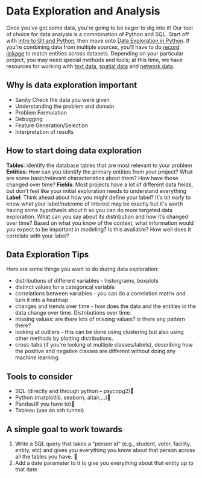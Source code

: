 # Data Exploration and Analysis
Once you've got some data, you're going to be eager to dig into it! Our tool of choice for data analysis is a comnbination of Python and SQL. Start off
with [Intro to Git and Python](https://github.com/dssg/hitchhikers-guide/blob/master/sources/curriculum/2_data_exploration_and_analysis/intro-to-git-and-python/introduction-to-git-and-python.ipynb), then move onto [Data Exploration in Python](data-exploration-in-python/).
If you're combining data from multiple sources, you'll have to do [record linkage](record-linkage/) to match entities across datasets. Depending on your particular project, you may need special methods and tools; at this time, we have resources
for working with [text data](text-analysis/), [spatial data](gis_analysis/postgis-workshop/tutorial.html) and [network data](network-analysis/).
 
## Why is data exploration important

- Sanity Check the data you were given
- Understanding the problem and domain 
- Problem Formulation 
- Debugging 
- Feature Generation/Selection 
- Interpretation of results 

## How to start doing data exploration 
**Tables**: identify the database tables that are most relevant to your problem
**Entities**: How can you identify the primary entities from your project? What are some basic/relevant characteristics about them? How have those changed over time?
**Fields**: Most projects have a lot of different data fields, but don’t feel like your initial exploration needs to understand everything
**Label**: Think ahead about how you might define your label? It's bit early to know what your label/outcome of interest may be exactly but it's worth having some hypothesis about it so you can do more targeted data exploration. What can you say about its distribution and how it’s changed over time?
Based on what you know of the context, what information would you expect to be important in modeling? Is this available? How well does it correlate with your label?

## Data Exploration Tips
Here are some things you want to do during data exploration:

- distributions of different variables - historgrams, boxplots
- distinct values for a categorical variable
- correlations between variables - you can do a correlation matrix and turn it into a heatmap
- changes and trends over time - how does the data and the entities in the data change over time. Distributions over time.
- missing values: are there lots of missing values? is there any pattern there?
- looking at outliers - this can be done using clustering but also using other methods by plotting distributions.
- cross-tabs (if you're looking at multiple classes/labels), describing how the positive and negative classes are different without doing any machine learning.

## Tools to consider

- SQL (directly and through python – psycopg2)
- Python (matplotlib, seaborn, altair,...)
- Pandas(if you have to)
- Tableau (use an ssh tunnel)

## A simple goal to work towards

1. Write a SQL query that takes a “person id” (e.g., student, voter, facility, entity, etc) and gives you everything you know about that person across all the tables you have. 
2. Add a date parameter to it to give you everything about that entity up to that date 
